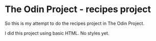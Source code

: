 # The Odin Project - recipes project

So this is my attempt to do the recipes project in The Odin Project. 

I did this project using basic HTML. No styles yet.